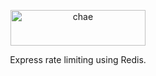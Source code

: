 <p align="center">
  <a href="https://github.com/eddiejibson/chae-limitrr">
    <img alt="chae" src="https://cdn.oxro.io/chae/img/limitrr.png" width="216.4" height="57.1">
  </a> </p> <p align="center">Express rate limiting using Redis.</p>
  